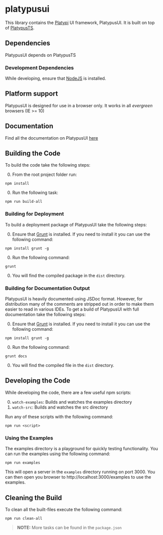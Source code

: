 # platypusui

This library contains the [Platypi](https://platypi.io) UI framework, PlatypusUI. It is built on top of [PlatypusTS](https://platypi.io/products/platypusts).

## Dependencies

PlatypusUI depends on PlatypusTS

### Development Dependencies

While developing, ensure that [NodeJS](http://nodejs.org/) is installed.

## Platform support

PlatypusUI is designed for use in a browser only. It works in all *evergreen* browsers (IE >= 10)

## Documentation

Find all the documentation on PlatypusUI [here](https://platypi.io/docs/platui)

## Building the Code

To build the code take the following steps:

0. From the root project folder run:
```shell
npm install
```
0. Run the following task:
```
npm run build-all
```

### Building for Deployment

To build a deployment package of PlatypusUI take the following steps:

0. Ensure that [Grunt](http://gruntjs.com/) is installed. If you need to install it you can use the following command:
```shell
npm install grunt -g
```
0. Run the following command:
```shell
grunt
```
0. You will find the compiled package in the `dist` directory.

### Building for Documentation Output

PlatypusUI is heavily documented using JSDoc format. However, for distribution many of the comments are stripped out in order to make 
them easier to read in various IDEs. To get a build of PlatypusUI with full documentation take the following steps:

0. Ensure that [Grunt](http://gruntjs.com/) is installed. If you need to install it you can use the following command:
```shell
npm install grunt -g
```
0. Run the following command:
```shell
grunt docs
```
0. You will find the compiled file in the `dist` directory.

## Developing the Code

While developing the code, there are a few useful npm scripts:

0. `watch-examples`: Builds and watches the examples directory
0. `watch-src`: Builds and watches the src directory

Run any of these scripts with the following command:

```shell
npm run <script>
```

### Using the Examples

The examples directory is a playground for quickly testing functionality. You can run the examples using the following command:

```shell
npm run examples
```

This will open a server in the `examples` directory running on port 3000. You can then open you browser to http://localhost:3000/examples to 
use the examples.

## Cleaning the Build

To clean all the built-files execute the following command:

```shell
npm run clean-all
```

> **NOTE:** More tasks can be found in the `package.json`
